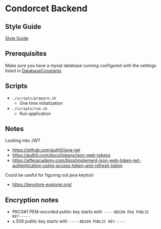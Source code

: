 # Condorcet Backend

## Style Guide
[Style Guide](docs/style-guide.md)

## Prerequisites

Make sure you have a mysql database running configured with the settings listed in
[DatabaseConstants](console/src/main/kotlin/com/seanshubin/condorcet/backend/console/DatabaseConstants.kt)

## Scripts

- `./scripts/prepare.sh`
    - One time initialization
- `./scripts/run.sh`
    - Run application

## Notes

Looking into JWT

- https://github.com/auth0/java-jwt
- https://auth0.com/docs/tokens/json-web-tokens
- https://afteracademy.com/blog/implement-json-web-token-jwt-authentication-using-access-token-and-refresh-token

Could be useful for figuring out java keytool

- https://keystore-explorer.org/

## Encryption notes

- PKCS#1 PEM-encoded public key starts with `-----BEGIN RSA PUBLIC KEY-----`
- x.509 public key starts with `-----BEGIN PUBLIC KEY-----`